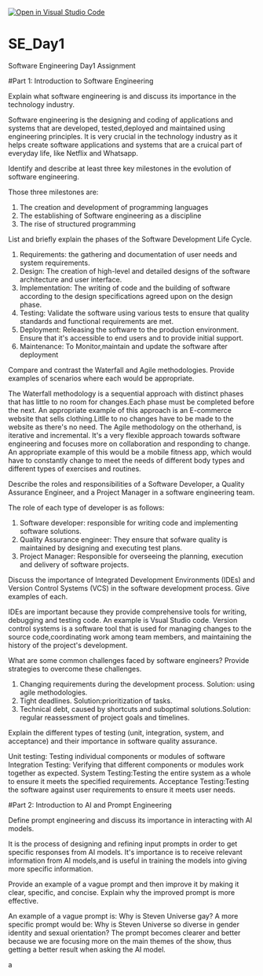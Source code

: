 [![Open in Visual Studio Code](https://classroom.github.com/assets/open-in-vscode-2e0aaae1b6195c2367325f4f02e2d04e9abb55f0b24a779b69b11b9e10269abc.svg)](https://classroom.github.com/online_ide?assignment_repo_id=18375858&assignment_repo_type=AssignmentRepo)
# SE_Day1
Software Engineering Day1 Assignment

#Part 1: Introduction to Software Engineering

Explain what software engineering is and discuss its importance in the technology industry.

Software engineering is the designing and coding of applications and systems that are developed, tested,deployed and maintained using engineering principles. It is very crucial in the technology industry as it helps create software applications and systems that are a cruical part of everyday life, like Netflix and Whatsapp.

Identify and describe at least three key milestones in the evolution of software engineering.

Those three milestones are:
1. The creation and development of programming languages
2. The establishing of Software engineering as a discipline
3. The rise of structured programming

List and briefly explain the phases of the Software Development Life Cycle.
1. Requirements: the gathering and documentation of user needs and system requirements.
2. Design: The creation of high-level and detailed designs of the software architecture and user interface.
3. Implementation: The writing of code and the building of software according to the design specifications agreed upon on the design phase.
4.  Testing: Validate the software using various tests to ensure that quality standards and functional requirements are met.
5.  Deployment: Releasing the software to the production environment. Ensure that it's accessible to end users and to provide initial support.
6.  Maintenance: To Monitor,maintain and update the software after deployment

Compare and contrast the Waterfall and Agile methodologies. Provide examples of scenarios where each would be appropriate.

 The Waterfall methodology is a sequential approach with distinct phases that has little to no room for changes.Each phase must be completed before the next. An appropriate example of this approach is an E-commerce website that sells clothing.Litlle to no changes have to be made to the website as there's no need.
 The Agile methodology on the otherhand, is iterative and incremental. It's a very flexible approach towards software engineering and focuses more on collaboration and responding to change. An appropriate example of this would be a mobile fitness app, which would have to constantly change to meet the needs of different body types and different types of exercises and routines.

Describe the roles and responsibilities of a Software Developer, a Quality Assurance Engineer, and a Project Manager in a software engineering team.

The role of each type of developer is as follows:
1. Software developer: responsible for writing code and implementing software solutions.
2. Quality Assurance engineer: They ensure that sofware quality is maintained by designing and executing test plans.
3. Project Manager: Responsible for overseeing the planning, execution and delivery of software projects.


Discuss the importance of Integrated Development Environments (IDEs) and Version Control Systems (VCS) in the software development process. Give examples of each.

IDEs are important because they provide comprehensive tools for writing, debugging and testing code. An example is Vsual Studio code.
Version control systems is a software tool that is used for managing changes to the source code,coordinating work among team members, and maintaining the history of the project's development.

What are some common challenges faced by software engineers? Provide strategies to overcome these challenges.

1. Changing requirements during the development process. Solution: using agile methodologies.
2. Tight deadlines. Solution:prioritization of tasks.
3. Technical debt, caused by shortcuts and suboptimal solutions.Solution: regular reassessment of project goals and timelines.

Explain the different types of testing (unit, integration, system, and acceptance) and their importance in software quality assurance.

Unit testing: Testing individual components or modules of software
Integration Testing: Verifying that different components or modules work together as expected.
System Testing:Testing the entire system as a whole to ensure it meets the specified requirements.
Acceptance Testing:Testing the software against user requirements to ensure it meets user needs.



#Part 2: Introduction to AI and Prompt Engineering


Define prompt engineering and discuss its importance in interacting with AI models.

It is the process of designing and refining input prompts in order to get specific responses from AI models. It's importance is to receive relevant information from AI models,and is useful in training the models into giving more specific information.


Provide an example of a vague prompt and then improve it by making it clear, specific, and concise. Explain why the improved prompt is more effective.

An example of a vague prompt is: Why is Steven Universe gay?
A more specific prompt would be: Why is Steven Universe so diverse in gender identity and sexual orientation?
The prompt becomes clearer and better because we are focusing more on the main themes of the show, thus getting a better result when asking the AI model.

a
